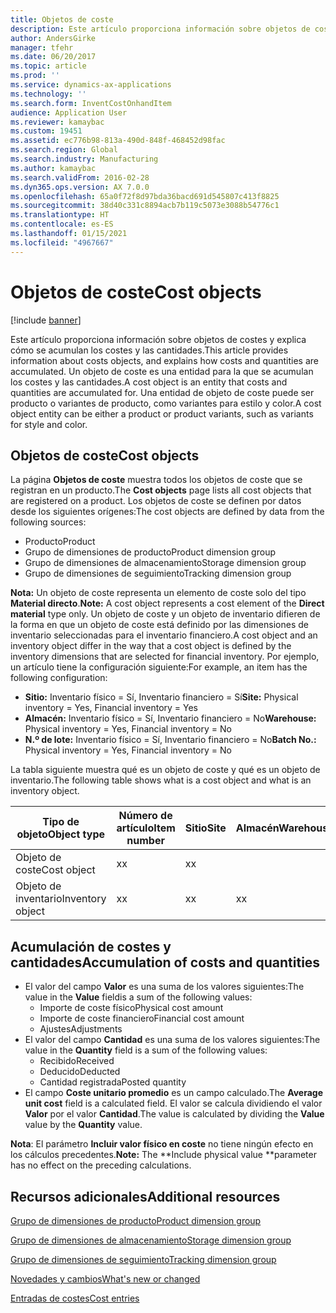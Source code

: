 ```yaml
---
title: Objetos de coste
description: Este artículo proporciona información sobre objetos de costes y explica cómo se acumulan los costes y las cantidades. Un objeto de coste es una entidad para la que se acumulan los costes y las cantidades. Una entidad de objeto de coste puede ser producto o variantes de producto, como variantes para estilo y color.
author: AndersGirke
manager: tfehr
ms.date: 06/20/2017
ms.topic: article
ms.prod: ''
ms.service: dynamics-ax-applications
ms.technology: ''
ms.search.form: InventCostOnhandItem
audience: Application User
ms.reviewer: kamaybac
ms.custom: 19451
ms.assetid: ec776b98-813a-490d-848f-468452d98fac
ms.search.region: Global
ms.search.industry: Manufacturing
ms.author: kamaybac
ms.search.validFrom: 2016-02-28
ms.dyn365.ops.version: AX 7.0.0
ms.openlocfilehash: 65a0f72f8d97bda36bacd691d545807c413f8825
ms.sourcegitcommit: 38d40c331c8894acb7b119c5073e3088b54776c1
ms.translationtype: HT
ms.contentlocale: es-ES
ms.lasthandoff: 01/15/2021
ms.locfileid: "4967667"
---
```

# <a name="cost-objects"></a><span data-ttu-id="ecc50-105">Objetos de coste</span><span class="sxs-lookup"><span data-stu-id="ecc50-105">Cost objects</span></span>

[!include [banner](../includes/banner.md)]

<span data-ttu-id="ecc50-106">Este artículo proporciona información sobre objetos de costes y explica cómo se acumulan los costes y las cantidades.</span><span class="sxs-lookup"><span data-stu-id="ecc50-106">This article provides information about costs objects, and explains how costs and quantities are accumulated.</span></span> <span data-ttu-id="ecc50-107">Un objeto de coste es una entidad para la que se acumulan los costes y las cantidades.</span><span class="sxs-lookup"><span data-stu-id="ecc50-107">A cost object is an entity that costs and quantities are accumulated for.</span></span> <span data-ttu-id="ecc50-108">Una entidad de objeto de coste puede ser producto o variantes de producto, como variantes para estilo y color.</span><span class="sxs-lookup"><span data-stu-id="ecc50-108">A cost object entity can be either a product or product variants, such as variants for style and color.</span></span>  

## <a name="cost-objects"></a><span data-ttu-id="ecc50-109">Objetos de coste</span><span class="sxs-lookup"><span data-stu-id="ecc50-109">Cost objects</span></span>

<span data-ttu-id="ecc50-110">La página **Objetos de coste** muestra todos los objetos de coste que se registran en un producto.</span><span class="sxs-lookup"><span data-stu-id="ecc50-110">The **Cost objects** page lists all cost objects that are registered on a product.</span></span> <span data-ttu-id="ecc50-111">Los objetos de coste se definen por datos desde los siguientes orígenes:</span><span class="sxs-lookup"><span data-stu-id="ecc50-111">The cost objects are defined by data from the following sources:</span></span>

-   <span data-ttu-id="ecc50-112">Producto</span><span class="sxs-lookup"><span data-stu-id="ecc50-112">Product</span></span>
-   <span data-ttu-id="ecc50-113">Grupo de dimensiones de producto</span><span class="sxs-lookup"><span data-stu-id="ecc50-113">Product dimension group</span></span>
-   <span data-ttu-id="ecc50-114">Grupo de dimensiones de almacenamiento</span><span class="sxs-lookup"><span data-stu-id="ecc50-114">Storage dimension group</span></span>
-   <span data-ttu-id="ecc50-115">Grupo de dimensiones de seguimiento</span><span class="sxs-lookup"><span data-stu-id="ecc50-115">Tracking dimension group</span></span>

<span data-ttu-id="ecc50-116">**Nota:** Un objeto de coste representa un elemento de coste solo del tipo **Material directo**.</span><span class="sxs-lookup"><span data-stu-id="ecc50-116">**Note:** A cost object represents a cost element of the **Direct material** type only.</span></span> <span data-ttu-id="ecc50-117">Un objeto de coste y un objeto de inventario difieren de la forma en que un objeto de coste está definido por las dimensiones de inventario seleccionadas para el inventario financiero.</span><span class="sxs-lookup"><span data-stu-id="ecc50-117">A cost object and an inventory object differ in the way that a cost object is defined by the inventory dimensions that are selected for financial inventory.</span></span> <span data-ttu-id="ecc50-118">Por ejemplo, un artículo tiene la configuración siguiente:</span><span class="sxs-lookup"><span data-stu-id="ecc50-118">For example, an item has the following configuration:</span></span>

-   <span data-ttu-id="ecc50-119">**Sitio:** Inventario físico = Sí, Inventario financiero = Sí</span><span class="sxs-lookup"><span data-stu-id="ecc50-119">**Site:** Physical inventory = Yes, Financial inventory = Yes</span></span>
-   <span data-ttu-id="ecc50-120">**Almacén:** Inventario físico = Sí, Inventario financiero = No</span><span class="sxs-lookup"><span data-stu-id="ecc50-120">**Warehouse:** Physical inventory = Yes, Financial inventory = No</span></span>
-   <span data-ttu-id="ecc50-121">**N.º de lote:** Inventario físico = Sí, Inventario financiero = No</span><span class="sxs-lookup"><span data-stu-id="ecc50-121">**Batch No.:** Physical inventory = Yes, Financial inventory = No</span></span>

<span data-ttu-id="ecc50-122">La tabla siguiente muestra qué es un objeto de coste y qué es un objeto de inventario.</span><span class="sxs-lookup"><span data-stu-id="ecc50-122">The following table shows what is a cost object and what is an inventory object.</span></span>

| <span data-ttu-id="ecc50-123">Tipo de objeto</span><span class="sxs-lookup"><span data-stu-id="ecc50-123">Object type</span></span>      | <span data-ttu-id="ecc50-124">Número de artículo</span><span class="sxs-lookup"><span data-stu-id="ecc50-124">Item number</span></span> | <span data-ttu-id="ecc50-125">Sitio</span><span class="sxs-lookup"><span data-stu-id="ecc50-125">Site</span></span> | <span data-ttu-id="ecc50-126">Almacén</span><span class="sxs-lookup"><span data-stu-id="ecc50-126">Warehouse</span></span> | <span data-ttu-id="ecc50-127">N.º de lote</span><span class="sxs-lookup"><span data-stu-id="ecc50-127">Batch No.</span></span> |
|------------------|-------------|------|-----------|-----------|
| <span data-ttu-id="ecc50-128">Objeto de coste</span><span class="sxs-lookup"><span data-stu-id="ecc50-128">Cost object</span></span>      | <span data-ttu-id="ecc50-129">x</span><span class="sxs-lookup"><span data-stu-id="ecc50-129">x</span></span>           | <span data-ttu-id="ecc50-130">x</span><span class="sxs-lookup"><span data-stu-id="ecc50-130">x</span></span>    |           |           |
| <span data-ttu-id="ecc50-131">Objeto de inventario</span><span class="sxs-lookup"><span data-stu-id="ecc50-131">Inventory object</span></span> | <span data-ttu-id="ecc50-132">x</span><span class="sxs-lookup"><span data-stu-id="ecc50-132">x</span></span>           | <span data-ttu-id="ecc50-133">x</span><span class="sxs-lookup"><span data-stu-id="ecc50-133">x</span></span>    |  <span data-ttu-id="ecc50-134">x</span><span class="sxs-lookup"><span data-stu-id="ecc50-134">x</span></span>        | <span data-ttu-id="ecc50-135">x</span><span class="sxs-lookup"><span data-stu-id="ecc50-135">x</span></span>         |

## <a name="accumulation-of-costs-and-quantities"></a><span data-ttu-id="ecc50-136">Acumulación de costes y cantidades</span><span class="sxs-lookup"><span data-stu-id="ecc50-136">Accumulation of costs and quantities</span></span>
-   <span data-ttu-id="ecc50-137">El valor del campo **Valor** es una suma de los valores siguientes:</span><span class="sxs-lookup"><span data-stu-id="ecc50-137">The value in the **Value** fieldis a sum of the following values:</span></span>
    -   <span data-ttu-id="ecc50-138">Importe de coste físico</span><span class="sxs-lookup"><span data-stu-id="ecc50-138">Physical cost amount</span></span>
    -   <span data-ttu-id="ecc50-139">Importe de coste financiero</span><span class="sxs-lookup"><span data-stu-id="ecc50-139">Financial cost amount</span></span>
    -   <span data-ttu-id="ecc50-140">Ajustes</span><span class="sxs-lookup"><span data-stu-id="ecc50-140">Adjustments</span></span>
-   <span data-ttu-id="ecc50-141">El valor del campo **Cantidad** es una suma de los valores siguientes:</span><span class="sxs-lookup"><span data-stu-id="ecc50-141">The value in the **Quantity** field is a sum of the following values:</span></span>
    -   <span data-ttu-id="ecc50-142">Recibido</span><span class="sxs-lookup"><span data-stu-id="ecc50-142">Received</span></span>
    -   <span data-ttu-id="ecc50-143">Deducido</span><span class="sxs-lookup"><span data-stu-id="ecc50-143">Deducted</span></span>
    -   <span data-ttu-id="ecc50-144">Cantidad registrada</span><span class="sxs-lookup"><span data-stu-id="ecc50-144">Posted quantity</span></span>
-   <span data-ttu-id="ecc50-145">El campo **Coste unitario promedio** es un campo calculado.</span><span class="sxs-lookup"><span data-stu-id="ecc50-145">The **Average unit cost** field is a calculated field.</span></span> <span data-ttu-id="ecc50-146">El valor se calcula dividiendo el valor **Valor** por el valor **Cantidad**.</span><span class="sxs-lookup"><span data-stu-id="ecc50-146">The value is calculated by dividing the **Value** value by the **Quantity** value.</span></span>

<span data-ttu-id="ecc50-147">**Nota**: El parámetro **Incluir valor físico en coste** no tiene ningún efecto en los cálculos precedentes.</span><span class="sxs-lookup"><span data-stu-id="ecc50-147">**Note:** The \*\*Include physical value \*\*parameter has no effect on the preceding calculations.</span></span>

<a name="additional-resources"></a><span data-ttu-id="ecc50-148">Recursos adicionales</span><span class="sxs-lookup"><span data-stu-id="ecc50-148">Additional resources</span></span>
--------

[<span data-ttu-id="ecc50-149">Grupo de dimensiones de producto</span><span class="sxs-lookup"><span data-stu-id="ecc50-149">Product dimension group</span></span>](https://technet.microsoft.com/library/aa499382.aspx)

[<span data-ttu-id="ecc50-150">Grupo de dimensiones de almacenamiento</span><span class="sxs-lookup"><span data-stu-id="ecc50-150">Storage dimension group</span></span>](https://technet.microsoft.com/library/hh209317.aspx)

[<span data-ttu-id="ecc50-151">Grupo de dimensiones de seguimiento</span><span class="sxs-lookup"><span data-stu-id="ecc50-151">Tracking dimension group</span></span>](https://technet.microsoft.com/library/hh209465.aspx)

[<span data-ttu-id="ecc50-152">Novedades y cambios</span><span class="sxs-lookup"><span data-stu-id="ecc50-152">What's new or changed</span></span>](../../fin-and-ops/get-started/whats-new-changed.md)

[<span data-ttu-id="ecc50-153">Entradas de costes</span><span class="sxs-lookup"><span data-stu-id="ecc50-153">Cost entries</span></span>](cost-entries.md)



